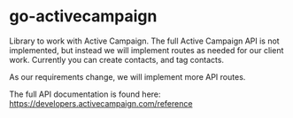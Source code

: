 # go-activecampaign

Library to work with Active Campaign. The full Active Campaign API is not implemented, but instead we will implement routes as needed for our client work. Currently you can create contacts, and tag contacts.

As our requirements change, we will implement more API routes.

The full API documentation is found here:
https://developers.activecampaign.com/reference
